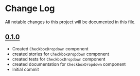 # Change Log

All notable changes to this project will be documented in this file.

## [0.1.0](https://github.com/code-dot-org/code-dot-org/pull/56283)
* Created `CheckboxDropdown` component
* created stories for  `CheckboxDropdown` component
* created tests for  `CheckboxDropdown` component
* created documentation for  `CheckboxDropdown` component
* Initial commit
